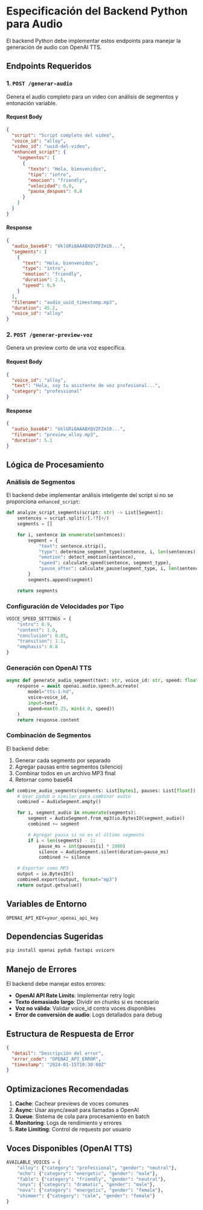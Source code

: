 # Especificación del Backend Python para Audio

El backend Python debe implementar estos endpoints para manejar la generación de audio con OpenAI TTS.

## Endpoints Requeridos

### 1. `POST /generar-audio`

Genera el audio completo para un video con análisis de segmentos y entonación variable.

#### Request Body
```json
{
  "script": "Script completo del video",
  "voice_id": "alloy",
  "video_id": "uuid-del-video",
  "enhanced_script": {
    "segmentos": [
      {
        "texto": "Hola, bienvenidos",
        "tipo": "intro",
        "emocion": "friendly",
        "velocidad": 0.9,
        "pausa_despues": 0.8
      }
    ]
  }
}
```

#### Response
```json
{
  "audio_base64": "UklGRiQAAABXQVZFZm10...",
  "segments": [
    {
      "text": "Hola, bienvenidos",
      "type": "intro",
      "emotion": "friendly",
      "duration": 2.5,
      "speed": 0.9
    }
  ],
  "filename": "audio_uuid_timestamp.mp3",
  "duration": 45.2,
  "voice_id": "alloy"
}
```

### 2. `POST /generar-preview-voz`

Genera un preview corto de una voz específica.

#### Request Body
```json
{
  "voice_id": "alloy",
  "text": "Hola, soy tu asistente de voz profesional...",
  "category": "professional"
}
```

#### Response
```json
{
  "audio_base64": "UklGRiQAAABXQVZFZm10...",
  "filename": "preview_alloy.mp3",
  "duration": 5.1
}
```

## Lógica de Procesamiento

### Análisis de Segmentos

El backend debe implementar análisis inteligente del script si no se proporciona `enhanced_script`:

```python
def analyze_script_segments(script: str) -> List[Segment]:
    sentences = script.split(/[.!?]+/)
    segments = []

    for i, sentence in enumerate(sentences):
        segment = {
            "text": sentence.strip(),
            "type": determine_segment_type(sentence, i, len(sentences)),
            "emotion": detect_emotion(sentence),
            "speed": calculate_speed(sentence, segment_type),
            "pause_after": calculate_pause(segment_type, i, len(sentences))
        }
        segments.append(segment)

    return segments
```

### Configuración de Velocidades por Tipo

```python
VOICE_SPEED_SETTINGS = {
    "intro": 0.9,
    "content": 1.0,
    "conclusion": 0.85,
    "transition": 1.1,
    "emphasis": 0.8
}
```

### Generación con OpenAI TTS

```python
async def generate_audio_segment(text: str, voice_id: str, speed: float):
    response = await openai.audio.speech.acreate(
        model="tts-1-hd",
        voice=voice_id,
        input=text,
        speed=max(0.25, min(4.0, speed))
    )
    return response.content
```

### Combinación de Segmentos

El backend debe:
1. Generar cada segmento por separado
2. Agregar pausas entre segmentos (silencio)
3. Combinar todos en un archivo MP3 final
4. Retornar como base64

```python
def combine_audio_segments(segments: List[bytes], pauses: List[float]) -> bytes:
    # Usar pydub o similar para combinar audio
    combined = AudioSegment.empty()

    for i, segment_audio in enumerate(segments):
        segment = AudioSegment.from_mp3(io.BytesIO(segment_audio))
        combined += segment

        # Agregar pausa si no es el último segmento
        if i < len(segments) - 1:
            pause_ms = int(pauses[i] * 1000)
            silence = AudioSegment.silent(duration=pause_ms)
            combined += silence

    # Exportar como MP3
    output = io.BytesIO()
    combined.export(output, format="mp3")
    return output.getvalue()
```

## Variables de Entorno

```env
OPENAI_API_KEY=your_openai_api_key
```

## Dependencias Sugeridas

```bash
pip install openai pydub fastapi uvicorn
```

## Manejo de Errores

El backend debe manejar estos errores:

- **OpenAI API Rate Limits**: Implementar retry logic
- **Texto demasiado largo**: Dividir en chunks si es necesario
- **Voz no válida**: Validar voice_id contra voces disponibles
- **Error de conversión de audio**: Logs detallados para debug

## Estructura de Respuesta de Error

```json
{
  "detail": "Descripción del error",
  "error_code": "OPENAI_API_ERROR",
  "timestamp": "2024-01-15T10:30:00Z"
}
```

## Optimizaciones Recomendadas

1. **Cache**: Cachear previews de voces comunes
2. **Async**: Usar async/await para llamadas a OpenAI
3. **Queue**: Sistema de cola para procesamiento en batch
4. **Monitoring**: Logs de rendimiento y errores
5. **Rate Limiting**: Control de requests por usuario

## Voces Disponibles (OpenAI TTS)

```python
AVAILABLE_VOICES = {
    "alloy": {"category": "professional", "gender": "neutral"},
    "echo": {"category": "energetic", "gender": "male"},
    "fable": {"category": "friendly", "gender": "neutral"},
    "onyx": {"category": "dramatic", "gender": "male"},
    "nova": {"category": "energetic", "gender": "female"},
    "shimmer": {"category": "calm", "gender": "female"}
}
```